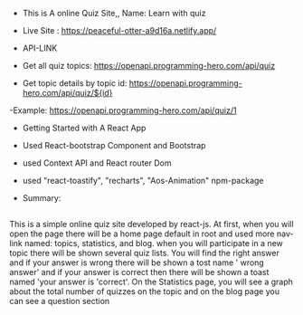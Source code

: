 - This is A online Quiz Site,, Name: Learn with quiz

- Live Site : https://peaceful-otter-a9d16a.netlify.app/

- API-LINK
- Get all quiz topics: https://openapi.programming-hero.com/api/quiz

- Get topic details by topic id: https://openapi.programming-hero.com/api/quiz/${id}

-Example: https://openapi.programming-hero.com/api/quiz/1

- Getting Started with A React App 
- Used React-bootstrap Component and Bootstrap
-  used Context API and React router Dom
- used "react-toastify", "recharts", "Aos-Animation" npm-package

- Summary:
##
This is a simple online quiz site developed by react-js. At first, when you will open the page there will be a home page default in root and used more nav-link named: topics, statistics, and blog. when you will participate in a new topic there will be shown several quiz lists. You will find the right answer and if your answer is wrong there will be shown a tost name ' wrong answer' and if your answer is correct then there will be shown a toast named 'your answer is 'correct'.  On the Statistics page, you will see a graph about the total number of quizzes on the topic and on the blog page you can see a question section



